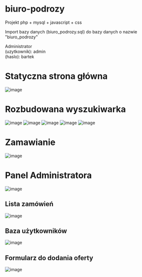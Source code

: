 # biuro-podrozy
Projekt php + mysql + javascript + css

Import bazy danych (biuro_podrozy.sql) do bazy danych o nazwie "biuro_podrozy"  
  
Administrator  
(uzytkownik): admin  
(haslo): bartek  

# Statyczna strona główna
![image](https://user-images.githubusercontent.com/56365542/148241877-846c4fcb-e759-4edc-9015-b9be6233d0a5.png)


# Rozbudowana wyszukiwarka
![image](https://user-images.githubusercontent.com/56365542/148241464-ebc8fcfa-0525-4340-8474-c90274b1ea8f.png)
![image](https://user-images.githubusercontent.com/56365542/148241534-325f44fc-f2cb-4bc1-98fc-b498734e3a98.png)
![image](https://user-images.githubusercontent.com/56365542/148242932-0fa35423-dbc7-41fa-b9d2-1bcb39c9727b.png)
![image](https://user-images.githubusercontent.com/56365542/148242325-213d645c-cbb5-4100-8b39-3a1372a298bb.png)
![image](https://user-images.githubusercontent.com/56365542/148242408-e3a9b680-96a7-4363-8bb8-94287c8a8557.png)



# Zamawianie
![image](https://user-images.githubusercontent.com/56365542/148241334-9d93bf1f-b879-48f8-81e9-ca5bbd700bc9.png)

# Panel Administratora
![image](https://user-images.githubusercontent.com/56365542/148242479-e49d2454-2959-4a7a-bbbf-f5a787946e39.png)
## Lista zamówień
![image](https://user-images.githubusercontent.com/56365542/148242531-95ac3964-6775-437c-ab7b-05243e3504b1.png)
## Baza użytkowników
![image](https://user-images.githubusercontent.com/56365542/148242600-62642350-ea3c-4b60-b509-0b9591abb85b.png)
## Formularz do dodania oferty
![image](https://user-images.githubusercontent.com/56365542/148242695-3c8f4762-ac62-4df7-b1a3-ec7142749e97.png)


